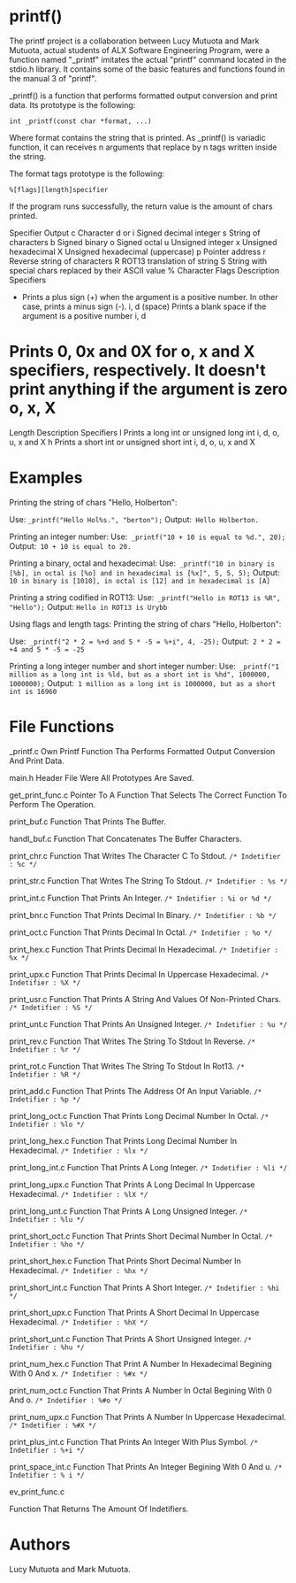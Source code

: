 # printf()


The printf project is a collaboration between Lucy Mutuota and Mark Mutuota, actual students of ALX Software Engineering Program, were a function named "_printf" imitates the actual "printf" command located in the stdio.h library. It contains some of the basic features and functions found in the manual 3 of "printf".


_printf() is a function that performs formatted output conversion and print data. Its prototype is the following:


```
int _printf(const char *format, ...)
```

Where format contains the string that is printed. As _printf() is variadic function, it can receives n arguments that replace by n tags written inside the string.

The format tags prototype is the following:

```
%[flags][length]specifier
```

If the program runs successfully, the return value is the amount of chars printed.

Specifier	Output
c	Character
d or i	Signed decimal integer
s	String of characters
b	Signed binary
o	Signed octal
u	Unsigned integer
x	Unsigned hexadecimal
X	Unsigned hexadecimal (uppercase)
p	Pointer address
r	Reverse string of characters
R	ROT13 translation of string
S	String with special chars replaced by their ASCII value
%	Character
Flags	Description	Specifiers
+	Prints a plus sign (+) when the argument is a positive number. In other case, prints a minus sign (-).	i, d
(space)	Prints a blank space if the argument is a positive number	i, d
#	Prints 0, 0x and 0X for o, x and X specifiers, respectively. It doesn't print anything if the argument is zero	o, x, X
Length	Description	Specifiers
l	Prints a long int or unsigned long int	i, d, o, u, x and X
h	Prints a short int or unsigned short int	i, d, o, u, x and X
# Examples
Printing the string of chars "Hello, Holberton":

Use: ```_printf("Hello Hol%s.", "berton");```
Output:``` Hello Holberton.```

Printing an integer number:
Use:``` _printf("10 + 10 is equal to %d.", 20);```
Output:``` 10 + 10 is equal to 20.```

Printing a binary, octal and hexadecimal:
Use:``` _printf("10 in binary is [%b], in octal is [%o] and in hexadecimal is [%x]", 5, 5, 5);```
Output:``` 10 in binary is [1010], in octal is [12] and in hexadecimal is [A]```

Printing a string codified in ROT13:
Use:``` _printf("Hello in ROT13 is %R", "Hello");```
Output: ```Hello in ROT13 is Urybb```

Using flags and length tags:
Printing the string of chars "Hello, Holberton":

Use:``` _printf("2 * 2 = %+d and 5 * -5 = %+i", 4, -25);```
Output:``` 2 * 2 = +4 and 5 * -5 = -25```

Printing a long integer number and short integer number:
Use:``` _printf("1 million as a long int is %ld, but as a short int is %hd", 1000000, 1000000);```
Output:``` 1 million as a long int is 1000000, but as a short int is 16960```

# File Functions

_printf.c
Own Printf Function Tha Performs Formatted Output Conversion And Print Data.

main.h
Header File Were All Prototypes Are Saved.

get_print_func.c
Pointer To A Function That Selects The Correct Function To Perform The Operation.

print_buf.c
Function That Prints The Buffer.

handl_buf.c
Function That Concatenates The Buffer Characters.

print_chr.c
Function That Writes The Character C To Stdout.
```/* Indetifier : %c */```

print_str.c
Function That Writes The String To Stdout.
```/* Indetifier : %s */```

print_int.c
Function That Prints An Integer.
```/* Indetifier : %i or %d */```

print_bnr.c
Function That Prints Decimal In Binary.
```/* Indetifier : %b */```

print_oct.c
Function That Prints Decimal In Octal.
```/* Indetifier : %o */```

print_hex.c
Function That Prints Decimal In Hexadecimal.
```/* Indetifier : %x */```

print_upx.c
Function That Prints Decimal In Uppercase Hexadecimal.
```/* Indetifier : %X */```

print_usr.c
Function That Prints A String And Values Of Non-Printed Chars.
```/* Indetifier : %S */```

print_unt.c
Function That Prints An Unsigned Integer.
```/* Indetifier : %u */```

print_rev.c
Function That Writes The String To Stdout In Reverse.
```/* Indetifier : %r */```

print_rot.c
Function That Writes The String To Stdout In Rot13.
```/* Indetifier : %R */```

print_add.c
Function That Prints The Address Of An Input Variable.
```/* Indetifier : %p */```

print_long_oct.c
Function That Prints Long Decimal Number In Octal.
```/* Indetifier : %lo */```

print_long_hex.c
Function That Prints Long Decimal Number In Hexadecimal.
```/* Indetifier : %lx */```

print_long_int.c
Function That Prints A Long Integer.
```/* Indetifier : %li */```

print_long_upx.c
Function That Prints A Long Decimal In Uppercase Hexadecimal.
```/* Indetifier : %lX */```

print_long_unt.c
Function That Prints A Long Unsigned Integer.
```/* Indetifier : %lu */```

print_short_oct.c
Function That Prints Short Decimal Number In Octal.
```/* Indetifier : %ho */```

print_short_hex.c
Function That Prints Short Decimal Number In Hexadecimal.
```/* Indetifier : %hx */```

print_short_int.c
Function That Prints A Short Integer.
```/* Indetifier : %hi */```

print_short_upx.c
Function That Prints A Short Decimal In Uppercase Hexadecimal.
```/* Indetifier : %hX */```

print_short_unt.c
Function That Prints A Short Unsigned Integer.
```/* Indetifier : %hu */```

print_num_hex.c
Function That Print A Number In Hexadecimal Begining With 0 And x.
```/* Indetifier : %#x */```

print_num_oct.c
Function That Prints A Number In Octal Begining With 0 And o.
```/* Indetifier : %#o */```

print_num_upx.c
Function That Prints A Number In Uppercase Hexadecimal.
```/* Indetifier : %#X */```

print_plus_int.c
Function That Prints An Integer With Plus Symbol.
```/* Indetifier : %+i */```

print_space_int.c
Function That Prints An Integer Begining With 0 And u.
```/* Indetifier : % i */```

ev_print_func.c

Function That Returns The Amount Of Indetifiers.

# Authors

Lucy Mutuota and Mark Mutuota.

